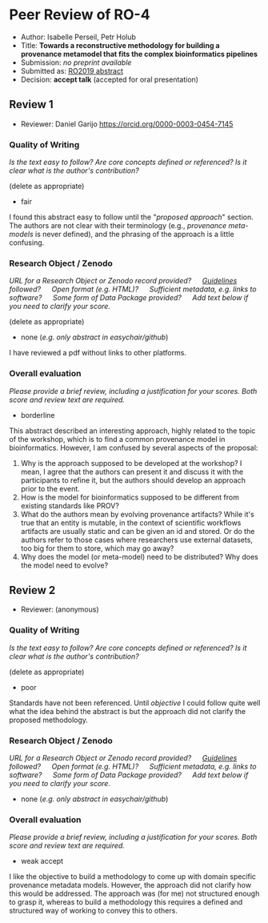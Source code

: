 # Peer Review of RO-4

* Author: Isabelle Perseil, Petr Holub
* Title: **Towards a reconstructive methodology for building a provenance metamodel that fits the complex bioinformatics pipelines**
* Submission: _no preprint available_
* Submitted as: [RO2019 abstract](https://researchobject.github.io/ro2019/cfp)
* Decision:	**accept talk** (accepted for oral presentation)


## Review 1

* Reviewer: Daniel Garijo <https://orcid.org/0000-0003-0454-7145>


### Quality of Writing
_Is the text easy to follow? Are core concepts defined or referenced? 
Is it clear what is the author's contribution?_

(delete as appropriate)
* fair

I found this abstract easy to follow until the "_proposed approach_" section. The authors are not clear with their terminology (e.g., _provenance meta-models_ is never defined), and the phrasing of the approach is a little confusing.

### Research Object / Zenodo

_URL for a Research Object or Zenodo record provided?
   [Guidelines](http://researchobject.org/ro2019/submitting) followed?
   Open format (e.g. HTML)?
   Sufficient metadata, e.g. links to software?
   Some form of Data Package provided?
   Add text below if you need to clarify your score._

(delete as appropriate)
* none (_e.g. only abstract in easychair/github_)

I have reviewed a pdf without links to other platforms.

### Overall evaluation
_Please provide a brief review, including a justification for your scores. 
Both score and  review text are required._

* borderline 

This abstract described an interesting approach, highly related to the topic of the workshop, which is to find a common provenance model in bioinformatics. However, I am confused by several aspects of the proposal:

1) Why is the approach supposed to be developed at the workshop? I mean, I agree that the authors can present it and discuss it with the participants to refine it, but the authors should develop an approach prior to the event.
2) How is the model for bioinformatics supposed to be different from existing standards like PROV?
3) What do the authors mean by evolving provenance artifacts? While it's true that an entity is mutable, in the context of scientific workflows artifacts are usually static and can be given an id and stored. Or do the authors refer to those cases where researchers use external datasets, too big for them to store, which may go away?
4) Why does the model (or meta-model) need to be distributed? Why does the model need to evolve?


## Review 2

* Reviewer: (anonymous)

### Quality of Writing
_Is the text easy to follow? Are core concepts defined or referenced? 
Is it clear what is the author's contribution?_

(delete as appropriate)
* poor

Standards have not been referenced. Until _objective_ I could follow quite well what the idea behind the abstract is but the approach did not clarify the proposed methodology.

### Research Object / Zenodo

_URL for a Research Object or Zenodo record provided?
   [Guidelines](http://researchobject.org/ro2019/submitting) followed?
   Open format (e.g. HTML)?
   Sufficient metadata, e.g. links to software?
   Some form of Data Package provided?
   Add text below if you need to clarify your score._

* none (_e.g. only abstract in easychair/github_)

### Overall evaluation
_Please provide a brief review, including a justification for your scores. 
Both score and  review text are required._

* weak accept

I like the objective to build a methodology to come up with domain specific provenance metadata models. However, the approach did not clarify how this would be addressed. The approach was (for me) not structured enough to grasp it, whereas to build a methodology this requires a defined and structured way of working to convey this to others.
